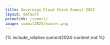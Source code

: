 ```yaml
---
title: Sovereign Cloud Stack Summit 2024
layout: default
permalink: /summit/
image: summit2024/banner.png
---
```


{% include_relative summit2024-content.md %}
